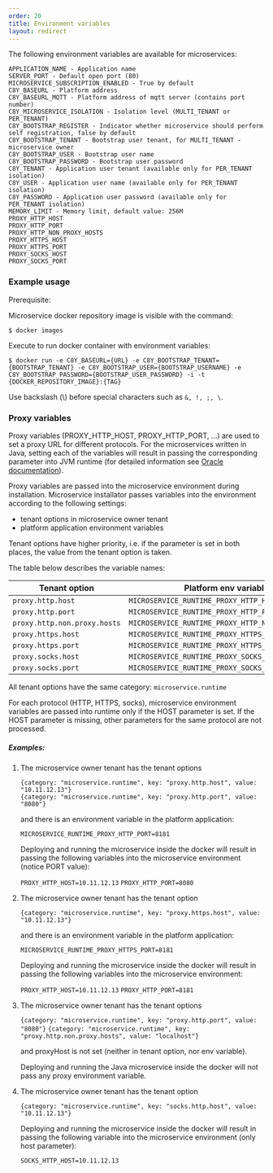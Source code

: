 ```yaml
---
order: 20
title: Environment variables
layout: redirect
---
```


The following environment variables are available for microservices:

    APPLICATION_NAME - Application name
    SERVER_PORT - Default open port (80)
    MICROSERVICE_SUBSCRIPTION_ENABLED - True by default
    C8Y_BASEURL - Platform address
    C8Y_BASEURL_MQTT - Platform address of mqtt server (contains port number)
    C8Y_MICROSERVICE_ISOLATION - Isolation level (MULTI_TENANT or PER_TENANT)
    C8Y_BOOTSTRAP_REGISTER - Indicator whether microservice should perform self registration, false by default 
    C8Y_BOOTSTRAP_TENANT - Bootstrap user tenant, for MULTI_TENANT - microservice owner
    C8Y_BOOTSTRAP_USER - Bootstrap user name
    C8Y_BOOTSTRAP_PASSWORD - Bootstrap user password
    C8Y_TENANT - Application user tenant (available only for PER_TENANT isolation)
    C8Y_USER - Application user name (available only for PER_TENANT isolation)
    C8Y_PASSWORD - Application user password (available only for PER_TENANT isolation)
    MEMORY_LIMIT - Memory limit, default value: 256M
    PROXY_HTTP_HOST 
    PROXY_HTTP_PORT
    PROXY_HTTP_NON_PROXY_HOSTS
    PROXY_HTTPS_HOST
    PROXY_HTTPS_PORT
    PROXY_SOCKS_HOST
    PROXY_SOCKS_PORT

### Example usage

Prerequisite:

Microservice docker repository image is visible with the command:

    $ docker images 

Execute to run docker container with environment variables:

    $ docker run -e C8Y_BASEURL={URL} -e C8Y_BOOTSTRAP_TENANT={BOOTSTRAP_TENANT} -e C8Y_BOOTSTRAP_USER={BOOTSTRAP_USERNAME} -e C8Y_BOOTSTRAP_PASSWORD={BOOTSTRAP_USER_PASSWORD} -i -t {DOCKER_REPOSITORY_IMAGE}:{TAG}

Use backslash (\\) before special characters such as `&, !, ;, \`. 

### Proxy variables

Proxy variables (PROXY_HTTP_HOST, PROXY_HTTP_PORT, ...) are used to set a proxy URL for different protocols. For the microservices written in Java, setting each of the variables will result in passing the corresponding parameter into JVM runtime (for detailed information see [Oracle documentation](https://docs.oracle.com/javase/8/docs/technotes/guides/net/proxies.html)).

Proxy variables are passed into the microservice environment during installation. Microservice installator passes variables into the environment according to the following settings:

 - tenant options in microservice owner tenant
 - platform application environment variables
 
Tenant options have higher priority, i.e. if the parameter is set in both places, the value from the tenant option is taken.
 
The table below describes the variable names:

| Tenant option                | Platform env variable                            | Microservice env variable   |                               
|------------------------------|--------------------------------------------------|-----------------------------|
| `proxy.http.host`            | `MICROSERVICE_RUNTIME_PROXY_HTTP_HOST`           | `PROXY_HTTP_HOST`           |
| `proxy.http.port`            | `MICROSERVICE_RUNTIME_PROXY_HTTP_PORT`           | `PROXY_HTTP_PORT`           |
| `proxy.http.non.proxy.hosts` | `MICROSERVICE_RUNTIME_PROXY_HTTP_NON_PROXY_HOSTS`| `PROXY_HTTP_NON_PROXY_HOSTS`|
| `proxy.https.host`           | `MICROSERVICE_RUNTIME_PROXY_HTTPS_HOST`          | `PROXY_HTTPS_HOST`          |
| `proxy.https.port`           | `MICROSERVICE_RUNTIME_PROXY_HTTPS_PORT`          | `PROXY_HTTPS_PORT`          |
| `proxy.socks.host`           | `MICROSERVICE_RUNTIME_PROXY_SOCKS_HOST`          | `PROXY_SOCKS_HOST`          |
| `proxy.socks.port`           | `MICROSERVICE_RUNTIME_PROXY_SOCKS_PORT`          | `PROXY_SOCKS_PORT`          |

All tenant options have the same category: `microservice.runtime`
 
For each protocol (HTTP, HTTPS, socks), microservice environment variables are passed into runtime only if the HOST parameter is set. If the HOST parameter is missing, other parameters for the same protocol are not processed. 
  
##### Examples:

1. The microservice owner tenant has the tenant options

     `{category: "microservice.runtime", key: "proxy.http.host", value: "10.11.12.13"}`    
     `{category: "microservice.runtime", key: "proxy.http.port", value: "8080"}`

   and there is an environment variable in the platform application:

     `MICROSERVICE_RUNTIME_PROXY_HTTP_PORT=8181`
 
   Deploying and running the microservice inside the docker will result in passing the following variables into the microservice environment (notice PORT value):
     
     `PROXY_HTTP_HOST=10.11.12.13` 
     `PROXY_HTTP_PORT=8080`    
      
2. The microservice owner tenant has the tenant option
      
     `{category: "microservice.runtime", key: "proxy.https.host", value: "10.11.12.13"}`

   and there is an environment variable in the platform application:

     `MICROSERVICE_RUNTIME_PROXY_HTTPS_PORT=8181`
       
   Deploying and running the microservice inside the docker will result in passing the following variables into the microservice environment:
        
     `PROXY_HTTP_HOST=10.11.12.13` 
     `PROXY_HTTP_PORT=8181`        
      
3. The microservice owner tenant has the tenant options
      
     `{category: "microservice.runtime", key: "proxy.http.port", value: "8080"}` 
     `{category: "microservice.runtime", key: "proxy.http.non.proxy.hosts", value: "localhost"}`

   and proxyHost is not set (neither in tenant option, nor env variable).
       
   Deploying and running the Java microservice inside the docker will not pass any proxy environment variable.
       
            
4. The microservice owner tenant has the tenant option
      
     `{category: "microservice.runtime", key: "socks.http.host", value: "10.11.12.13"}`            
     
   Deploying and running the microservice inside the docker will result in passing the following variable into the microservice environment (only host parameter):
             
     `SOCKS_HTTP_HOST=10.11.12.13`